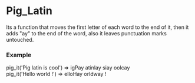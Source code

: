 # Pig_Latin
Its a function that moves the first letter of each word to the end of it, then it adds "ay" to the end of the word, also it leaves punctuation marks untouched.
### Example
pig_it('Pig latin is cool') => igPay atinlay siay oolcay <br>
pig_it('Hello world !') => elloHay orldway !
